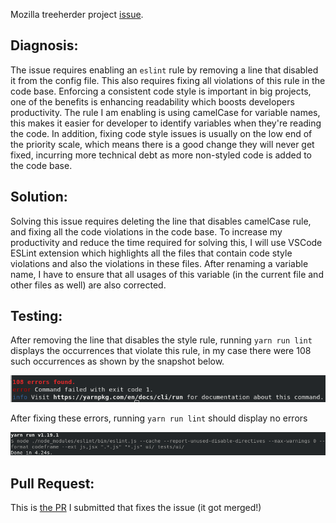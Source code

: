 Mozilla treeherder project [issue](https://github.com/mozilla/treeherder/issues/5457).


## Diagnosis:
The issue requires enabling an `eslint` rule by removing a line that disabled it from the config file. This also requires fixing all violations of this rule in the code base. Enforcing a consistent code style is important in big projects, one of the benefits is enhancing readability which boosts developers productivity.
The rule I am enabling is using camelCase for variable names, this makes it easier for developer to identify variables when they're reading the code. In addition, fixing code style issues is usually on the low end of the priority scale, which means there is a good change they will never get fixed, incurring more technical debt as more non-styled code is added to the code base.


## Solution:
Solving this issue requires deleting the line that disables camelCase rule, and fixing all the code violations in the code base. To increase my productivity and reduce the time required for solving this, I will use VSCode ESLint extension which highlights all the files that contain code style violations and also the violations in these files. After renaming a variable name, I have to ensure that all usages of this variable (in the current file and other files as well) are also corrected.


## Testing:
After removing the line that disables the style rule, running `yarn run lint` displays the occurrences that violate this rule, in my case there were 108 such occurrences as shown by the snapshot below.

![lint_errors_snapshot](lint_errors.png)

After fixing these errors, running `yarn run lint` should display no errors

![lint_no_errors_snapshot](lint_no_errors.png)


## Pull Request:
This is [the PR](https://github.com/mozilla/treeherder/pull/5616) I submitted that fixes the issue (it got merged!)

